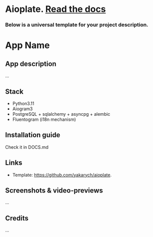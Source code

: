 # Aioplate. <a href="https://github.com/yakarych/aioplate/blob/main/DOCS.md">Read the docs</a>

### Below is a universal template for your project description.

# App Name

## App description

...

## Stack

- Python3.11
- Aiogram3
- PostgreSQL + sqlalchemy + asyncpg + alembic
- Fluentogram (i18n mechanism)

## Installation guide

Check it in DOCS.md

## Links

- Template: https://github.com/yakarych/aioplate.

## Screenshots & video-previews

...

## Credits

...
